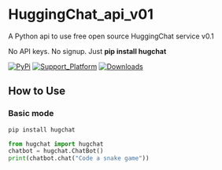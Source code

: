 # HuggingChat_api_v01
A Python api to use free open source HuggingChat service v0.1

No API keys. No signup. Just **pip install hugchat**


[![PyPi](https://img.shields.io/pypi/v/hugchat.svg)](https://pypi.python.org/pypi/hugchat)
[![Support_Platform](https://img.shields.io/pypi/pyversions/hugchat)](https://pypi.python.org/pypi/hugchat)
[![Downloads](https://static.pepy.tech/badge/hugchat)](https://pypi.python.org/pypi/hugchat)


##  How to Use

### Basic mode
```bash
pip install hugchat
```

```py
from hugchat import hugchat
chatbot = hugchat.ChatBot()
print(chatbot.chat("Code a snake game"))

